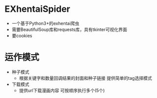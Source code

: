 # EXhentaiSpider
* 一个基于Python3+的exhentai爬虫  
* 需要BeautifulSoup库和requests库，具有tkinter可视化界面
* 要cookies
# 运作模式
* 种子模式  
    * 根据关键字和数量回调结果的封面和种子链接 提供简单的tag选择模式  
* 下载模式
    * 提供url下载漫画内容 可按顺序执行多个(5个)

